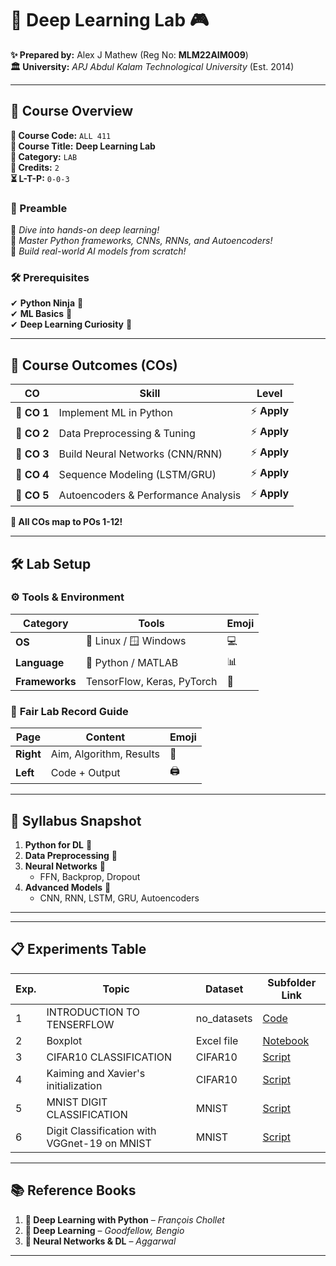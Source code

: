 # 🚀 Deep Learning Lab  🎮  

**✨ Prepared by:** Alex J Mathew (Reg No: **MLM22AIM009**)  
**🏛️ University:** *APJ Abdul Kalam Technological University* (Est. 2014)  

---

## 🌟 Course Overview  
**📌 Course Code:** `ALL 411`  
**🎯 Course Title:** **Deep Learning Lab**  
**🔬 Category:** `LAB`  
**💎 Credits:** `2`  
**⏳ L-T-P:** `0-0-3`  

### 🎯 Preamble  
🔹 *Dive into hands-on deep learning!*  
🔹 *Master Python frameworks, CNNs, RNNs, and Autoencoders!*  
🔹 *Build real-world AI models from scratch!*  

### 🛠️ Prerequisites  
✔ **Python Ninja** 🐍  
✔ **ML Basics** 🧠  
✔ **Deep Learning Curiosity** 🤖  

---

## 🎯 Course Outcomes (COs)  
| CO | Skill | Level |
|----|-------|-------|
| 🎯 **CO 1** | Implement ML in Python | ⚡ **Apply** |
| 🎯 **CO 2** | Data Preprocessing & Tuning | ⚡ **Apply** |
| 🎯 **CO 3** | Build Neural Networks (CNN/RNN) | ⚡ **Apply** |
| 🎯 **CO 4** | Sequence Modeling (LSTM/GRU) | ⚡ **Apply** |
| 🎯 **CO 5** | Autoencoders & Performance Analysis | ⚡ **Apply** |

**🔗 All COs map to POs 1-12!**  

---



## 🛠️ **Lab Setup**  
### ⚙️ Tools & Environment  
| Category | Tools | Emoji |
|----------|-------|-------|
| **OS** | 🐧 Linux / 🪟 Windows | 💻 |
| **Language** | 🐍 Python / MATLAB | 📊 |
| **Frameworks** | TensorFlow, Keras, PyTorch | 🤖 |  

### 📔 **Fair Lab Record Guide**  
| Page | Content | Emoji |
|------|---------|-------|
| **Right** | Aim, Algorithm, Results | 📝 |
| **Left** | Code + Output | 🖨️ |

---

## 📜 **Syllabus Snapshot**  
1. **Python for DL** 🐍  
2. **Data Preprocessing** 🧹  
3. **Neural Networks** 🧠  
   - FFN, Backprop, Dropout  
4. **Advanced Models** 🚀  
   - CNN, RNN, LSTM, GRU, Autoencoders  

---

---

## 📋 Experiments Table  
| Exp. | Topic | Dataset | Subfolder Link |  
|------|-------|---------|----------------|  
| 1 | INTRODUCTION TO TENSERFLOW | no_datasets | [Code](./EXPERIMENT_1) |  
| 2 | Boxplot | Excel file | [Notebook](./EXPERIMENT_2) |  
| 3 | CIFAR10 CLASSIFICATION | CIFAR10 | [Script](./EXPERIMENT_3) |  
| 4 | Kaiming and Xavier's initialization | CIFAR10 | [Script](./EXPERIMENT_5) | 
| 5 | MNIST DIGIT CLASSIFICATION | MNIST | [Script](./EXPERIMENT_5) | 
| 6 | Digit Classification with VGGnet-19 on MNIST | MNIST | [Script](./Digit%20Classification%20with%20VGGnet-19%20on%20MNIST) | 


---

## 📚 **Reference Books**  
1. **📖 Deep Learning with Python** – *François Chollet*  
2. **📖 Deep Learning** – *Goodfellow, Bengio*  
3. **📖 Neural Networks & DL** – *Aggarwal*  

---

